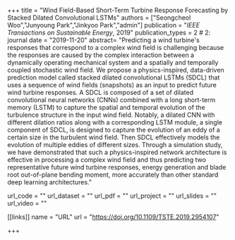 +++
title = "Wind Field-Based Short-Term Turbine Response Forecasting by Stacked Dilated Convolutional LSTMs"
authors = ["Seongcheol Woo","Junyoung Park","Jinkyoo Park","admin"]
publication = "*IEEE Transactions on Sustainable Energy*, 2019"
publication_types = 2 # 2: journal
date = "2019-11-20"
abstract= "Predicting a wind turbine's responses that correspond to a complex wind field is challenging because the responses are caused by the complex interaction between a dynamically operating mechanical system and a spatially and temporally coupled stochastic wind field. We propose a physics-inspired, data-driven prediction model called stacked dilated convolutional LSTMs (SDCL) that uses a sequence of wind fields (snapshots) as an input to predict future wind turbine responses. A SDCL is composed of a set of dilated convolutional neural networks (CNNs) combined with a long short-term memory (LSTM) to capture the spatial and temporal evolution of the turbulence structure in the input wind field. Notably, a dilated CNN with different dilation ratios along with a corresponding LSTM module, a single component of SDCL, is designed to capture the evolution of an eddy of a certain size in the turbulent wind field. Then SDCL effectively models the evolution of multiple eddies of different sizes. Through a simulation study, we have demonstrated that such a physics-inspired network architecture is effective in processing a complex wind field and thus predicting two representative future wind turbine responses, energy generation and blade root out-of-plane bending moment, more accurately than other standard deep learning architectures."

url_code = ""
url_dataset = ""
url_pdf = ""
url_project = ""
url_slides = ""
url_video = ""

[[links]]
    name = "URL"
    url = "https://doi.org/10.1109/TSTE.2019.2954107"

+++
